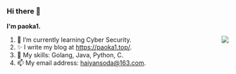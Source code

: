 ### Hi there 👋

**I'm paoka1.**

<img align="right" src="https://github-readme-stats.vercel.app/api?username=paoka1&show_icons=true&theme=algolia" />

1. 🌱 I’m currently learning Cyber Security.
2. ✨ I write my blog at https://paoka1.top/.
3. 🌟 My skills: Golang, Java, Python, C.
4. 📫 My email address: haiyansoda@163.com.
